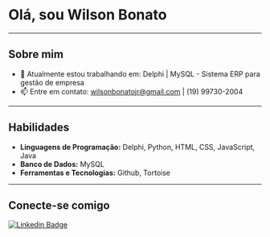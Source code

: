 # Olá, sou Wilson Bonato 

---

## Sobre mim

- 🔭 Atualmente estou trabalhando em: Delphi | MySQL - Sistema ERP para gestão de empresa
- 📫 Entre em contato: [wilsonbonatojr@gmail.com](mailto:wilsonbonatojr@gmail.com) | (19) 99730-2004

---

## Habilidades

- **Linguagens de Programação:** Delphi, Python, HTML, CSS, JavaScript, Java
- **Banco de Dados:** MySQL
- **Ferramentas e Tecnologias:** Github, Tortoise

---

## Conecte-se comigo

[![Linkedin Badge](https://img.shields.io/badge/Wilson%20Bonato-blue?style=flat-square&logo=Linkedin&logoColor=white&link=https://www.linkedin.com/in/wilson-bonato-05a954248/)](https://www.linkedin.com/in/wilson-bonato-05a954248/)
